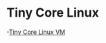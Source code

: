 # Tiny Core Linux

-[Tiny Core Linux VM](http://web.archive.org/web/20170311165203/https://communities.vmware.com/docs/DOC-21621)
